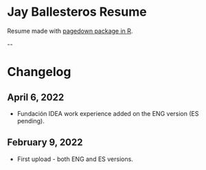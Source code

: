 # Jay Ballesteros Resume

Resume made with [pagedown package in R](https://towardsdatascience.com/create-your-resume-with-pagedown-package-in-r-123ca6310d52). 

--

# Changelog

## April 6, 2022
- Fundación IDEA work experience added on the ENG version (ES pending).

## February 9, 2022
- First upload - both ENG and ES versions.
